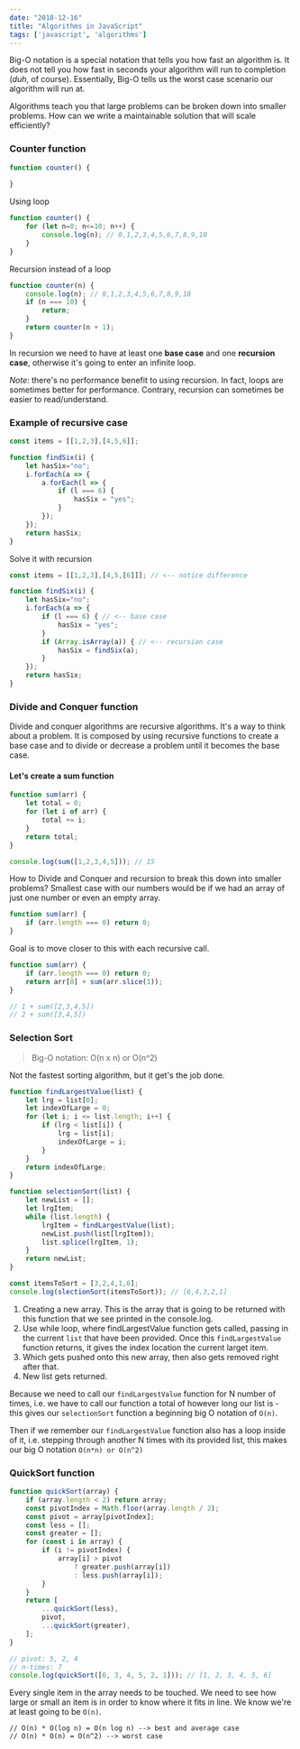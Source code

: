 ```yaml
---
date: "2018-12-16"
title: "Algorithms in JavaScript"
tags: ['javascript', 'algorithms']
---
```

Big-O notation is a special notation that tells you how fast an algorithm is. It does not tell you how fast in seconds your algorithm will run to completion (*duh*, of course). Essentially, Big-O tells us the worst case scenario our algorithm will run at.

Algorithms teach you that large problems can be broken down into smaller problems.
How can we write a maintainable solution that will scale efficiently?

### Counter function

```javascript
function counter() {
    
}
```
Using loop

```javascript
function counter() {
    for (let n=0; n<=10; n++) {
        console.log(n); // 0,1,2,3,4,5,6,7,8,9,10
    }
}
```

Recursion instead of a loop

```javascript
function counter(n) {
    console.log(n); // 0,1,2,3,4,5,6,7,8,9,10
    if (n === 10) {
        return;
    }
    return counter(n + 1);
}
```

In recursion we need to have at least one **base case** and one **recursion case**, otherwise it's going to enter an infinite loop.

*Note*: there's no performance benefit to using recursion. In fact, loops are sometimes better for performance. Contrary, recursion can sometimes be easier to read/understand.

### Example of recursive case

```javascript
const items = [[1,2,3],[4,5,6]];

function findSix(i) {
    let hasSix="no";
    i.forEach(a => {
        a.forEach(l => {
            if (l === 6) {
                hasSix = "yes";
            }
        });
    });
    return hasSix;
}
```
Solve it with recursion

```javascript
const items = [[1,2,3],[4,5,[6]]]; // <-- notice difference

function findSix(i) {
    let hasSix="no";
    i.forEach(a => {
        if (l === 6) { // <-- base case
            hasSix = "yes";
        }
        if (Array.isArray(a)) { // <-- recursion case
            hasSix = findSix(a);
        }
    });
    return hasSix;
}
```

### Divide and Conquer function

Divide and conquer algorithms are recursive algorithms. It's a way to think about a problem. It is composed by using recursive functions to create a base case and to divide or decrease a problem until it becomes the base case.

#### Let's create a sum function
```javascript
function sum(arr) {
    let total = 0;
    for (let i of arr) {
        total += i;
    }
    return total;
}

console.log(sum([1,2,3,4,5])); // 15
```

How to Divide and Conquer and recursion to break this down into smaller problems? Smallest case with our numbers would be if we had an array of just one number or even an empty array.

```javascript
function sum(arr) {
    if (arr.length === 0) return 0;
}
```

Goal is to move closer to this with each recursive call.

```javascript
function sum(arr) {
    if (arr.length === 0) return 0;
    return arr[0] + sum(arr.slice(1));
}

// 1 + sum([2,3,4,5])
// 2 + sum([3,4,5])
```

### Selection Sort

> Big-O notation: O(n x n) or O(n^2)

Not the fastest sorting algorithm, but it get's the job done.

```javascript
function findLargestValue(list) {
    let lrg = list[0];
    let indexOfLarge = 0;
    for (let i; i <= list.length; i++) {
        if (lrg < list[i]) {
            lrg = list[i];
            indexOfLarge = i;
        }
    }
    return indexOfLarge;
}

function selectionSort(list) {
    let newList = [];
    let lrgItem;
    while (list.length) {
        lrgItem = findLargestValue(list);
        newList.push(list[lrgItem]);
        list.splice(lrgItem, 1);
    }
    return newList;
}

const itemsToSort = [3,2,4,1,6];
console.log(slectionSort(itemsToSort)); // [6,4,3,2,1]
```

1. Creating a new array. This is the array that is going to be returned with this function that we see printed in the console.log.
2. Use while loop, where findLargestValue function gets called, passing in the current `list` that have been provided. Once this `findLargestValue` function returns, it gives the index location the current larget item.
3. Which gets pushed onto this new array, then also gets removed right after that.
4. New list gets returned.

Because we need to call our `findLargestValue` function for N number of times, i.e. we have to call our function a total of however long our list is - this gives our `selectionSort` function a beginning big O notation of `O(n)`.

Then if we remember our `findLargestValue` function also has a loop inside of it, i.e. stepping through another N times with its provided list, this makes our big O notation `O(n*n) or O(n^2)`


### QuickSort function

```javascript
function quickSort(array) {
    if (array.length < 2) return array;
    const pivotIndex = Math.floor(array.length / 2);
    const pivot = array[pivotIndex];
    const less = [];
    const greater = [];
    for (const i in array) {
        if (i != pivotIndex) {
            array[i] > pivot
                ? greater.push(array[i])
                : less.push(array[i]);
        }
    }
    return [
        ...quickSort(less),
        pivot,
        ...quickSort(greater),
    ];
}

// pivot: 5, 2, 4
// n-times: 7  
console.log(quickSort([6, 3, 4, 5, 2, 1])); // [1, 2, 3, 4, 5, 6]
```

Every single item in the array needs to be touched. We need to see how large or small an item is in order to know where it fits in line. We know we're at least going to be `O(n)`.

```
// O(n) * O(log n) = O(n log n) --> best and average case
// O(n) * O(n) = O(n^2) --> worst case
```

